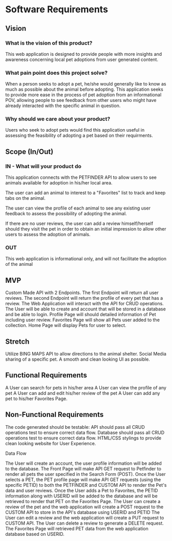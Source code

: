 # Software Requirements

## Vision

### What is the vision of this product?

This web application is designed to provide people with more insights and awareness concerning local pet adoptions from user generated content.

### What pain point does this project solve?

When a person seeks to adopt a pet, he/she would generally like to know as much as possible about the animal before adopting. 
This application seeks to provide more ease in the process of pet adoption from an informational POV, allowing people to see feedback
from other users who might have already interacted with the specific animal in question.

### Why should we care about your product?

Users who seek to adopt pets would find this application useful in assessing the feasibility of adopting a pet based on their requirments.

## Scope (In/Out)

### IN - What will your product do

This application connects with the PETFINDER API to allow users to see animals available for adoption in his/her local area.

The user can add an animal to interest to a "Favorites" list to track and keep tabs on the animal.

The user can view the profile of each animal to see any existing user feedback to assess the possibility of adopting the animal.

If there are no user reviews, the user can add a review himself/herself should they visit the pet in order to obtain an initial impression
to allow other users to assess the adoption of animals.

### OUT

This web application is informational only, and will not facilitate the adoption of the animal


## MVP

Custom Made API with 2 Endpoints. The first Endpoint will return all user reviews. The second Endpoint will return the profile of every pet that has a review.
The Web Application will interact with the API for CRUD operations.
The User will be able to create and account that will be stored in a database and be able to login.
Profile Page will should detailed information of Pet including user review.
Favorites Page will show all Pets user added to the collection.
Home Page will display Pets for user to select.

## Stretch

Utilize BING MAPS API to allow directions to the animal shelter.
Social Media sharing of a specific pet.
A smooth and clean looking UI as possible.

## Functional Requirements

A User can search for pets in his/her area
A User can view the profile of any pet
A User can add and edit his/her review of the pet
A User can add any pet to his/her Favorites Page.

## Non-Functional Requirements

The code generated should be testable: 
	API should pass all CRUD operations test to ensure correct data flow.
	Database should pass all CRUD operations test to ensure correct data flow.
HTML/CSS stylings to provide clean looking website for User Experience.


Data Flow

The User will create an account, the user profile information will be added to the database.
The Front Page will make API GET request to Petfinder to render all pets the user specified in the Search Form (POST).
Once the User selects a PET, the PET profile page will make API GET requests (using the specific PETID) to both the PETFINDER and CUSTOM API to render the Pet's data and user reviews.
Once the User adds a Pet to Favorites, the PETID information along with USERID will be added to the database and will be retrieved to render that PET on the Favorites Page.
The User can create a review of the pet and the web application will create a POST request to the CUSTOM API to store in the API's database using USERID and PETID
The User can edit a review and the web application will create a PUT request to CUSTOM API.
The User can delete a review to generate a DELETE request.
The Favorites Page will retrieved PET data from the web application database based on USERID.





